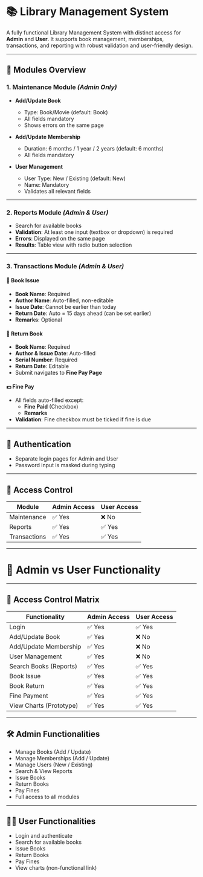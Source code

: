 # 📚 Library Management System

A fully functional Library Management System with distinct access for **Admin** and **User**. It supports book management, memberships, transactions, and reporting with robust validation and user-friendly design.

---

## 🚀 Modules Overview

### 1. Maintenance Module *(Admin Only)*

- **Add/Update Book**
  - Type: Book/Movie (default: Book)
  - All fields mandatory
  - Shows errors on the same page

- **Add/Update Membership**
  - Duration: 6 months / 1 year / 2 years (default: 6 months)
  - All fields mandatory

- **User Management**
  - User Type: New / Existing (default: New)
  - Name: Mandatory
  - Validates all relevant fields

---

### 2. Reports Module *(Admin & User)*

- Search for available books
- **Validation**: At least one input (textbox or dropdown) is required
- **Errors**: Displayed on the same page
- **Results**: Table view with radio button selection

---

### 3. Transactions Module *(Admin & User)*

#### 📘 Book Issue
- **Book Name**: Required  
- **Author Name**: Auto-filled, non-editable  
- **Issue Date**: Cannot be earlier than today  
- **Return Date**: Auto = 15 days ahead (can be set earlier)  
- **Remarks**: Optional  

#### 📗 Return Book
- **Book Name**: Required  
- **Author & Issue Date**: Auto-filled  
- **Serial Number**: Required  
- **Return Date**: Editable  
- Submit navigates to **Fine Pay Page**

#### 💵 Fine Pay
- All fields auto-filled except:
  - **Fine Paid** (Checkbox)
  - **Remarks**
- **Validation**: Fine checkbox must be ticked if fine is due

---

## 🔐 Authentication

- Separate login pages for Admin and User  
- Password input is masked during typing

---

## 👥 Access Control

| Module       | Admin Access | User Access |
|--------------|--------------|-------------|
| Maintenance  | ✅ Yes       | ❌ No       |
| Reports      | ✅ Yes       | ✅ Yes      |
| Transactions | ✅ Yes       | ✅ Yes      |

---
# 👥 Admin vs User Functionality

---

## 🔐 Access Control Matrix

| Functionality             | Admin Access | User Access |
|---------------------------|--------------|-------------|
| Login                     | ✅ Yes       | ✅ Yes      |
| Add/Update Book           | ✅ Yes       | ❌ No       |
| Add/Update Membership     | ✅ Yes       | ❌ No       |
| User Management           | ✅ Yes       | ❌ No       |
| Search Books (Reports)    | ✅ Yes       | ✅ Yes      |
| Book Issue                | ✅ Yes       | ✅ Yes      |
| Book Return               | ✅ Yes       | ✅ Yes      |
| Fine Payment              | ✅ Yes       | ✅ Yes      |
| View Charts (Prototype)   | ✅ Yes       | ✅ Yes      |

---

## 🛠️ Admin Functionalities

- Manage Books (Add / Update)
- Manage Memberships (Add / Update)
- Manage Users (New / Existing)
- Search & View Reports
- Issue Books
- Return Books
- Pay Fines
- Full access to all modules

---

## 🙋‍♂️ User Functionalities

- Login and authenticate
- Search for available books
- Issue Books
- Return Books
- Pay Fines
- View charts (non-functional link)


